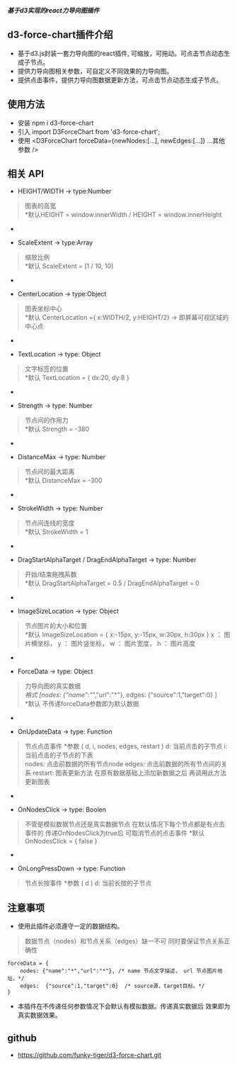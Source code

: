 ***基于d3实现的react力导向图插件***

## d3-force-chart插件介绍
- 基于d3.js封装一套力导向图的react插件, 可缩放，可拖动。可点击节点动态生成子节点。
- 提供力导向图相关参数，可自定义不同效果的力导向图。
- 提供点击事件，提供力导向图数据更新方法，可点击节点动态生成子节点。

## 使用方法
- 安装 npm i d3-force-chart
- 引入 import D3ForceChart from 'd3-force-chart';
- 使用 <D3ForceChart forceData={newNodes:[...], newEdges:[...]} ...其他参数 />

## 相关 API
- HEIGHT/WIDTH -> type:Number
> 图表的高宽   
> *默认HEIGHT = window.innerWidth / HEIGHT = window.innerHeight
- >>>
- ScaleExtent -> type:Array
> 缩放比例   
> *默认 ScaleExtent = [1 / 10, 10]
- >>>
- CenterLocation -> type:Object
> 图表坐标中心   
> *默认 CenterLocation ={ x:WIDTH/2, y:HEIGHT/2} -> 即屏幕可视区域的中心点
- >>>
- TextLocation -> type: Object
> 文字标签的位置   
> *默认 TextLocation = { dx:20, dy:8 }
- >>>
- Strength -> type: Number
> 节点间的作用力   
> *默认 Strength = -380
- >>>
- DistanceMax -> type: Number
> 节点间的最大距离   
> *默认 DistanceMax = -300
- >>>
- StrokeWidth -> type: Number
> 节点间连线的宽度   
> *默认 StrokeWidth = 1
- >>>
- DragStartAlphaTarget / DragEndAlphaTarget -> type: Number
> 开始/结束拖拽系数   
> *默认 DragStartAlphaTarget = 0.5 / DragEndAlphaTarget = 0
- >>>
- ImageSizeLocation -> type: Object
> 节点图片的大小和位置   
> *默认 ImageSizeLocation = { x:-15px, y:-15px, w:30px, h:30px }
> x ： 图片横坐标， y ： 图片竖坐标， w ： 图片宽度， h ： 图片高度
- >>>
- ForceData -> type: Object
> 力导向图的真实数据  
>  *格式 [nodes: {"name":"*","url":"*"}, edges:  {"source":1,"target":0} ]  
>  *默认 不传递forceData参数即为默认数据
- >>>
- OnUpdateData -> type: Function
> 节点点击事件
>   *参数 ( d, i, nodes, edges, restart )
>       d: 当前点击的子节点
>       i: 当前点击的子节点的下表    
>       nodes: 点击前数据的所有节点node
>       edges: 点击前数据的所有节点间的关系
>       restart: 图表更新方法 在原有数据基础上添加新数据之后 再调用此方法更新图表
- >>>
- OnNodesClick -> type: Boolen
> 不管是模拟数据节点还是真实数据节点 在默认情况下每个节点都是有点击事件的
> 传递OnNodesClick为true后 可取消节点的点击事件
> *默认OnNodesClick = { false }
- >>>
- OnLongPressDown -> type: Function
> 节点长按事件
>   *参数 ( d )
>       d: 当前长按的子节点


## 注意事项
- 使用此插件必须遵守一定的数据结构。
> 数据节点（nodes）和节点关系（edges）缺一不可
> 同时要保证节点关系正确性
```
forceData = {
    nodes: {"name":"*","url":"*"}, /* name 节点文字描述， url 节点图片地址。*/
    edges:  {"source":1,"target":0}  /* source源，target目标。*/
}
```

- 本插件在不传递任何参数情况下会默认有模拟数据。传递真实数据后 效果即为真实数据效果。

## github
- https://github.com/funky-tiger/d3-force-chart.git


